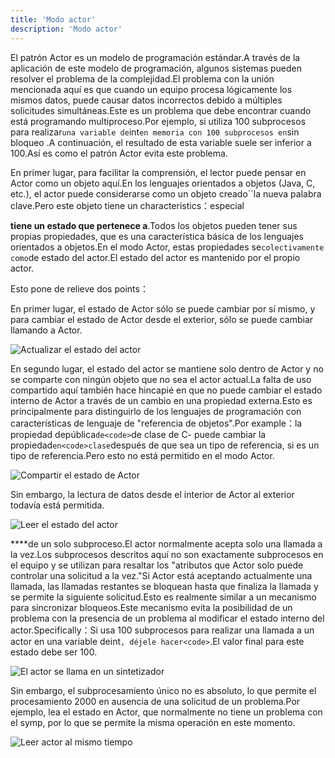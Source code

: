```yaml
---
title: 'Modo actor'
description: 'Modo actor'
---
```


El patrón Actor es un modelo de programación estándar.A través de la aplicación de este modelo de programación, algunos sistemas pueden resolver el problema de la complejidad.El problema con la unión mencionada aquí es que cuando un equipo procesa lógicamente los mismos datos, puede causar datos incorrectos debido a múltiples solicitudes simultáneas.Este es un problema que debe encontrar cuando está programando multiproceso.Por ejemplo, si utiliza 100 subprocesos para realizar`una variable de`int`en memoria con 100 subprocesos en`sin bloqueo .A continuación, el resultado de esta variable suele ser inferior a 100.Así es como el patrón Actor evita este problema.

En primer lugar, para facilitar la comprensión, el lector puede pensar en Actor como un objeto aquí.En los lenguajes orientados a objetos (Java, C, etc.), el actor puede considerarse como un objeto creado``la nueva palabra clave.Pero este objeto tiene un characteristics：especial

**tiene un estado que pertenece a**.Todos los objetos pueden tener sus propias propiedades, que es una característica básica de los lenguajes orientados a objetos.En el modo Actor, estas propiedades se`colectivamente como`de estado del actor.El estado del actor es mantenido por el propio actor.

Esto pone de relieve dos points：

En primer lugar, el estado de Actor sólo se puede cambiar por sí mismo, y para cambiar el estado de Actor desde el exterior, sólo se puede cambiar llamando a Actor.

![Actualizar el estado del actor](/images/20190226-001.gif)

En segundo lugar, el estado del actor se mantiene solo dentro de Actor y no se comparte con ningún objeto que no sea el actor actual.La falta de uso compartido aquí también hace hincapié en que no puede cambiar el estado interno de Actor a través de un cambio en una propiedad externa.Esto es principalmente para distinguirlo de los lenguajes de programación con características de lenguaje de "referencia de objetos".Por example：la propiedad de</code>pública`de<code>`de clase de C- puede cambiar la propiedad`en<code>clase`</code>después de que sea un tipo de referencia, si es un tipo de referencia.Pero esto no está permitido en el modo Actor.

![Compartir el estado de Actor](/images/20190226-003.gif)

Sin embargo, la lectura de datos desde el interior de Actor al exterior todavía está permitida.

![Leer el estado del actor](/images/20190226-002.gif)

****de un solo subproceso.El actor normalmente acepta solo una llamada a la vez.Los subprocesos descritos aquí no son exactamente subprocesos en el equipo y se utilizan para resaltar los "atributos que Actor solo puede controlar una solicitud a la vez."Si Actor está aceptando actualmente una llamada, las llamadas restantes se bloquean hasta que finaliza la llamada y se permite la siguiente solicitud.Esto es realmente similar a un mecanismo para sincronizar bloqueos.Este mecanismo evita la posibilidad de un problema con la presencia de un problema al modificar el estado interno del actor.Specifically：Si usa 100 subprocesos para realizar una llamada a un actor en una variable de</code>int`, déjele hacer<code>`.El valor final para este estado debe ser 100.

![El actor se llama en un sintetizador](/images/20190226-004.gif)

Sin embargo, el subprocesamiento único no es absoluto, lo que permite el procesamiento 2000 en ausencia de una solicitud de un problema.Por ejemplo, lea el estado en Actor, que normalmente no tiene un problema con el symp, por lo que se permite la misma operación en este momento.

![Leer actor al mismo tiempo](/images/20190226-005.gif)
